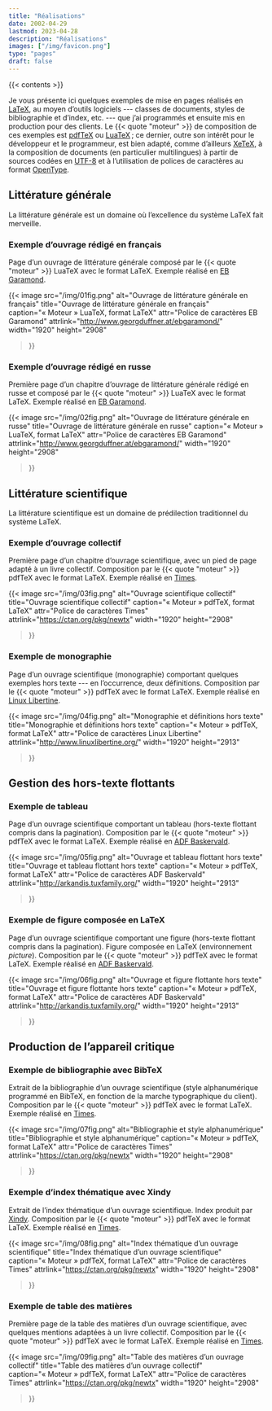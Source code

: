 ```yaml
---
title: "Réalisations"
date: 2002-04-29
lastmod: 2023-04-28
description: "Réalisations"
images: ["/img/favicon.png"]
type: "pages"
draft: false
---
```


{{< contents >}}

Je vous présente ici quelques exemples de mise en pages réalisés en
[LaTeX](https://www.latex-project.org/
"Site du projet LaTeX"),
au moyen d’outils logiciels --- classes de documents, styles de
bibliographie et d’index,&nbsp;etc. --- que j’ai programmés et ensuite mis
en production pour des clients.
Le {{< quote "moteur" >}} de composition de ces exemples est
[pdfTeX](http://www.tug.org/applications/pdftex/
"Site du moteur pdfTeX")
ou
[LuaTeX](http://www.luatex.org/
"Site du moteur LuaTeX")&#8239;;
ce dernier, outre son intérêt pour le développeur et le programmeur, est
bien adapté, comme d’ailleurs
[XeTeX](http://www.tug.org/xetex/
"Site du moteur XeTeX"),
à la composition de documents (en particulier multilingues) à partir de
sources codées en
[UTF-8](https://fr.wikipedia.org/wiki/UTF-8
"Page Wikipédia consacrée au codage UTF-8 des caractères informatiques")
et à l’utilisation de polices de caractères au format
[OpenType](https://fr.wikipedia.org/wiki/OpenType
"Page Wikipédia consacrée au format de fonte numérique OpenType").

## Littérature générale

La littérature générale est un domaine où l’excellence du système LaTeX fait
merveille.

### Exemple d’ouvrage rédigé en français

Page d’un ouvrage de littérature générale composé par le
{{< quote "moteur" >}} LuaTeX avec le format LaTeX.
Exemple réalisé en
[EB Garamond](http://www.georgduffner.at/ebgaramond/
"Police de caractères EB Garamond par Georg Duffner").

{{< image
    src="/img/01fig.png"
    alt="Ouvrage de littérature générale en français"
    title="Ouvrage de littérature générale en français"
    caption="«&nbsp;Moteur&nbsp;» LuaTeX, format LaTeX"
    attr="Police de caractères EB Garamond"
    attrlink="http://www.georgduffner.at/ebgaramond/"
    width="1920"
    height="2908"
>}}

### Exemple d’ouvrage rédigé en russe

Première page d’un chapitre d’ouvrage de littérature générale rédigé en
russe et composé par le {{< quote "moteur" >}} LuaTeX avec le format LaTeX.
Exemple réalisé en
[EB Garamond](http://www.georgduffner.at/ebgaramond/
"Police de caractères EB Garamond par Georg Duffner").

{{< image
    src="/img/02fig.png"
    alt="Ouvrage de littérature générale en russe"
    title="Ouvrage de littérature générale en russe"
    caption="«&nbsp;Moteur&nbsp;» LuaTeX, format LaTeX"
    attr="Police de caractères EB Garamond"
    attrlink="http://www.georgduffner.at/ebgaramond/"
    width="1920"
    height="2908"
>}}

## Littérature scientifique

La littérature scientifique est un domaine de prédilection traditionnel du
système LaTeX.

### Exemple d’ouvrage collectif

Première page d’un chapitre d’ouvrage scientifique, avec un pied de page
adapté à un livre collectif.
Composition par le {{< quote "moteur" >}} pdfTeX avec le format LaTeX.
Exemple réalisé en
[Times](https://ctan.org/pkg/newtx
"Police de caractères Times").

{{< image
    src="/img/03fig.png"
    alt="Ouvrage scientifique collectif"
    title="Ouvrage scientifique collectif"
    caption="«&nbsp;Moteur&nbsp;» pdfTeX, format LaTeX"
    attr="Police de caractères Times"
    attrlink="https://ctan.org/pkg/newtx"
    width="1920"
    height="2908"
>}}

### Exemple de monographie

Page d’un ouvrage scientifique (monographie) comportant quelques exemples
hors texte --- en l’occurrence, deux définitions.
Composition par le {{< quote "moteur" >}} pdfTeX avec le format LaTeX.
Exemple réalisé en
[Linux Libertine](http://www.linuxlibertine.org/
"Police de caractères Linux Libertine par Philipp H. Poll").

{{< image
    src="/img/04fig.png"
    alt="Monographie et définitions hors texte"
    title="Monographie et définitions hors texte"
    caption="«&nbsp;Moteur&nbsp;» pdfTeX, format LaTeX"
    attr="Police de caractères Linux Libertine"
    attrlink="http://www.linuxlibertine.org/"
    width="1920"
    height="2913"
>}}

## Gestion des hors-texte flottants

### Exemple de tableau

Page d’un ouvrage scientifique comportant un tableau (hors-texte flottant
compris dans la pagination).
Composition par le {{< quote "moteur" >}} pdfTeX avec le format LaTeX.
Exemple réalisé en
[ADF Baskervald](http://arkandis.tuxfamily.org/
"Police de caractères ADF Baskervald par Arkandis Digital Foundry").

{{< image
    src="/img/05fig.png"
    alt="Ouvrage et tableau flottant hors texte"
    title="Ouvrage et tableau flottant hors texte"
    caption="«&nbsp;Moteur&nbsp;» pdfTeX, format LaTeX"
    attr="Police de caractères ADF Baskervald"
    attrlink="http://arkandis.tuxfamily.org/"
    width="1920"
    height="2913"
>}}

### Exemple de figure composée en LaTeX

Page d’un ouvrage scientifique comportant une figure (hors-texte flottant
compris dans la pagination).
Figure composée en LaTeX (environnement *picture*).
Composition par le {{< quote "moteur" >}} pdfTeX avec le format LaTeX.
Exemple réalisé en
[ADF Baskervald](http://arkandis.tuxfamily.org/
"Police de caractères ADF Baskervald par Arkandis Digital Foundry").

{{< image
    src="/img/06fig.png"
    alt="Ouvrage et figure flottante hors texte"
    title="Ouvrage et figure flottante hors texte"
    caption="«&nbsp;Moteur&nbsp;» pdfTeX, format LaTeX"
    attr="Police de caractères ADF Baskervald"
    attrlink="http://arkandis.tuxfamily.org/"
    width="1920"
    height="2913"
>}}

## Production de l’appareil critique

### Exemple de bibliographie avec BibTeX

Extrait de la bibliographie d’un ouvrage scientifique (style alphanumérique
programmé en BibTeX, en fonction de la marche typographique du client).
Composition par le {{< quote "moteur" >}} pdfTeX avec le format LaTeX.
Exemple réalisé en
[Times](https://ctan.org/pkg/newtx
"Police de caractères Times").

{{< image
    src="/img/07fig.png"
    alt="Bibliographie et style alphanumérique"
    title="Bibliographie et style alphanumérique"
    caption="«&nbsp;Moteur&nbsp;» pdfTeX, format LaTeX"
    attr="Police de caractères Times"
    attrlink="https://ctan.org/pkg/newtx"
    width="1920"
    height="2908"
>}}

### Exemple d’index thématique avec Xindy

Extrait de l’index thématique d’un ouvrage scientifique.
Index produit par
[Xindy](https://ctan.org/pkg/xindy
"Page CTAN consacrée au programme Xindy").
Composition par le {{< quote "moteur" >}} pdfTeX avec le format LaTeX.
Exemple réalisé en
[Times](https://ctan.org/pkg/newtx
"Police de caractères Times").

{{< image
    src="/img/08fig.png"
    alt="Index thématique d’un ouvrage scientifique"
    title="Index thématique d’un ouvrage scientifique"
    caption="«&nbsp;Moteur&nbsp;» pdfTeX, format LaTeX"
    attr="Police de caractères Times"
    attrlink="https://ctan.org/pkg/newtx"
    width="1920"
    height="2908"
>}}

### Exemple de table des matières

Première page de la table des matières d’un ouvrage scientifique, avec
quelques mentions adaptées à un livre collectif.
Composition par le {{< quote "moteur" >}} pdfTeX avec le format LaTeX.
Exemple réalisé en
[Times](https://ctan.org/pkg/newtx
"Police de caractères Times").

{{< image
    src="/img/09fig.png"
    alt="Table des matières d’un ouvrage collectif"
    title="Table des matières d’un ouvrage collectif"
    caption="«&nbsp;Moteur&nbsp;» pdfTeX, format LaTeX"
    attr="Police de caractères Times"
    attrlink="https://ctan.org/pkg/newtx"
    width="1920"
    height="2908"
>}}
